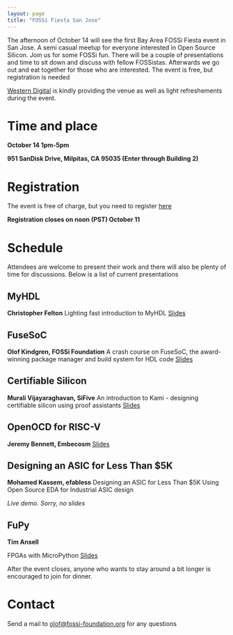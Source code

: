 ```yaml
---
layout: page
title: "FOSSi Fiesta San Jose"
---
```


The afternoon of October 14 will see the first Bay Area FOSSi Fiesta event in San Jose. A semi casual meetup for everyone interested in Open Source Silicon. Join us for some FOSSi fun. There will be a couple of presentations and time to sit down and discuss with fellow FOSSistas. Afterwards we go out and eat together for those who are interested. The event is free, but registration is needed

[Western Digital](https://www.wdc.com/) is kindly providing the venue as well as light refreshements during the event.

# Time and place

**October 14 1pm-5pm**

**951 SanDisk Drive, Milpitas, CA 95035 (Enter through Building 2)**

# Registration

The event is free of charge, but you need to register [here](https://docs.google.com/forms/d/e/1FAIpQLScKDjouPU-d2pT7szMk8PB4XYIbFTqH_ESt5rdhujyZflKy0g/viewform)

**Registration closes on noon (PST) October 11**

# Schedule

Attendees are welcome to present their work and there will also be plenty of time for discussions. Below is a list of current presentations

## MyHDL
**Christopher Felton**
Lighting fast introduction to MyHDL
[Slides](https://drive.google.com/file/d/15EaJ5YS6n4qiyGsA6I_nUdD9YO40Y124/view?usp=sharing)

## FuseSoC
**Olof Kindgren, FOSSi Foundation**
A crash course on FuseSoC, the award-winning package manager and build system for HDL code
[Slides](https://drive.google.com/file/d/1S9yeiQwmAJ9-cu-v7MldX-_MFaMI9dMh/view?usp=sharing)

## Certifiable Silicon
**Murali Vijayaraghavan, SiFive**
An introduction to Kami - designing certifiable silicon using proof assistants
[Slides](https://drive.google.com/file/d/0BycKTLecdlC7TXJhOG9Hb0QyUFkwN0VheGFjSE85eW1adHR3/view?usp=sharing)

## OpenOCD for RISC-V
**Jeremy Bennett, Embecosm**
[Slides](https://drive.google.com/file/d/0BycKTLecdlC7ODdkQm5Wb05TZU9OMWdDZUhWWGt3d1RCM0lz/view?usp=sharing)

## Designing an ASIC for Less Than $5K
**Mohamed Kassem, efabless**
Designing an ASIC for Less Than $5K Using Open Source EDA for Industrial ASIC design

*Live demo. Sorry, no slides*

## FuPy
**Tim Ansell**

FPGAs with MicroPython
[Slides](https://j.mp/fupy-sf18)

After the event closes, anyone who wants to stay around a bit longer is encouraged to join for dinner.

# Contact

Send a mail to olof@fossi-foundation.org for any questions

